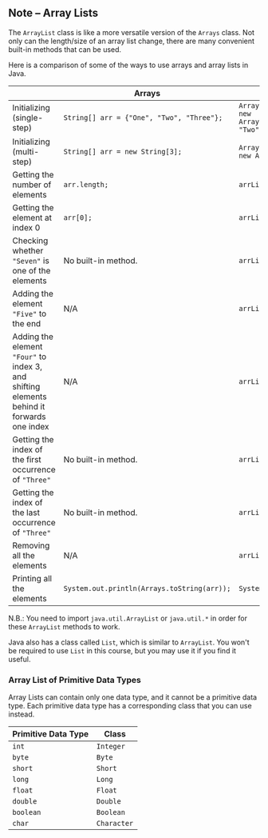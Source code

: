 ## Note – Array Lists

The `ArrayList` class is like a more versatile version of the `Arrays` class. Not only can the length/size of an array list change, there are many convenient built-in methods that can be used. 

Here is a comparison of some of the ways to use arrays and array lists in Java.

|                                                              | Arrays                                      | Array Lists                                                  |
| ------------------------------------------------------------ | ------------------------------------------- | ------------------------------------------------------------ |
| Initializing (single-step)                                   | `String[] arr = {"One", "Two", "Three"};`   | `ArrayList<String> arrList = new ArrayList(Arrays.asList("One", "Two", "Three"));` |
| Initializing (multi-step)                                    | `String[] arr = new String[3];`             | `ArrayList<String> arrList = new ArrayList();`               |
| Getting the number of elements                               | `arr.length;`                               | `arrList.size();`                                            |
| Getting the element at index 0                               | `arr[0];`                                   | `arrList.get(0);`                                            |
| Checking whether `"Seven"` is one of the elements            | No built-in method.                         | `arrList.contains("Seven");`                                 |
| Adding the element `"Five"` to the end                       | N/A                                         | `arrList.add("Five");`                                       |
| Adding the element `"Four"` to index 3, and shifting elements behind it forwards one index | N/A                                         | `arrList.add(3, "Four");`                                    |
| Getting the index of the first occurrence of `"Three"`       | No built-in method.                         | `arrList.indexOf("Three");`                                  |
| Getting the index of the last occurrence of `"Three"`        | No built-in method.                         | `arrList.lastIndexOf("One");`                                |
| Removing all the elements                                    | N/A                                         | `arrList.clear();`                                           |
| Printing all the elements                                    | `System.out.println(Arrays.toString(arr));` | `System.out.println(arrList);`                               |

N.B.: You need to import `java.util.ArrayList` or `java.util.*` in order for these `ArrayList` methods to work.

Java also has a class called `List`, which is similar to `ArrayList`. You won't be required to use `List` in this course, but you may use it if you find it useful.

### Array List of Primitive Data Types

Array Lists can contain only one data type, and it cannot be a primitive data type. Each primitive data type has a corresponding class that you can use instead. 

| Primitive Data Type | Class       |
| ------------------- | ----------- |
| `int`               | `Integer`   |
| `byte`              | `Byte`      |
| `short`             | `Short`     |
| `long`              | `Long`      |
| `float`             | `Float`     |
| `double`            | `Double`    |
| `boolean`           | `Boolean`   |
| `char`              | `Character` |

